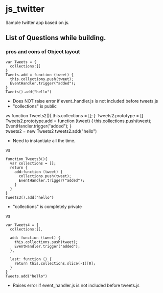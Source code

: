 # js_twitter

Sample twitter app based on js.


## List of Questions while building.

### pros and cons of Object layout

    var Tweets = {
      collections:[]
    }
    Tweets.add = function (tweet) {
      this.collections.push(tweet);
      EventHandler.trigger("added");
    }
    Tweets().add("hello")

- Does NOT raise error if event_handler.js is not included before tweets.js
- "collections" is public 

vs
    function Tweets2(){
      this.collections = [];
    }
    Tweets2.prototype = []
    Tweets2.prototype.add = function (tweet) {
      this.collections.push(tweet);
      EventHandler.trigger("added");
    }  
    tweets2 = new Tweets2
    tweets2.add("hello")

- Need to instantiate all the time.

vs

    function Tweets3(){
      var collections = [];
      return {
        add:function (tweet) {
          collections.push(tweet);
          EventHandler.trigger("added");
        }
      }
    }
    Tweets3().add("hello")
    
- "collections" is completely private

vs

    var Tweets4 = {
      collections:[],

      add: function (tweet) {
        this.collections.push(tweet);
        EventHandler.trigger("added");
      },

      last: function () {
        return this.collections.slice(-1)[0];
      }
    }
    Tweets.add("hello")

- Raises error if event_handler.js is not included before tweets.js